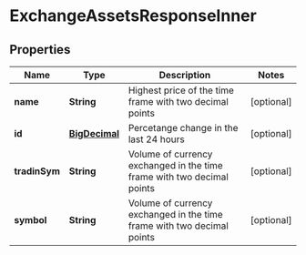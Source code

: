 
# ExchangeAssetsResponseInner

## Properties
Name | Type | Description | Notes
------------ | ------------- | ------------- | -------------
**name** | **String** | Highest price of the time frame with two decimal points |  [optional]
**id** | [**BigDecimal**](BigDecimal.md) | Percetange change in the last 24 hours |  [optional]
**tradinSym** | **String** | Volume of currency exchanged in the time frame with two decimal points |  [optional]
**symbol** | **String** | Volume of currency exchanged in the time frame with two decimal points |  [optional]



